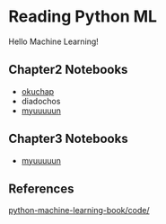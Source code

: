 # Reading Python ML

Hello Machine Learning!

## Chapter2 Notebooks

* [okuchap](https://github.com/myuuuuun/PythonML/blob/master/okuchap/Ch2.ipynb)
* diadochos
* [myuuuuun](http://nbviewer.jupyter.org/github/myuuuuun/PythonML/blob/master/myuuuuun/Chapter2.ipynb)

## Chapter3 Notebooks

* [myuuuuun](http://nbviewer.jupyter.org/github/myuuuuun/PythonML/blob/master/myuuuuun/Chapter3.ipynb)

## References
[python-machine-learning-book/code/](https://github.com/rasbt/python-machine-learning-book/tree/master/code)
